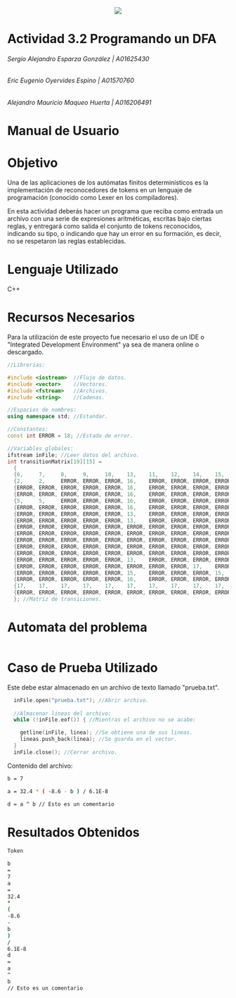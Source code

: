 <p align="center">
  <img src="https://user-images.githubusercontent.com/72751268/161465652-29e7749d-2ca6-468c-9c6e-3e851116af1f.jpg"/>
</p>

# Actividad 3.2 Programando un DFA
###### Sergio Alejandro Esparza González | A01625430
###### Eric Eugenio Oyervides Espino     | A01570760 
###### Alejandro Mauricio Maqueo Huerta  | A016206491
# Manual de Usuario



# Objetivo
Una de las aplicaciones de los autómatas finitos determinísticos es la implementación de reconocedores de tokens en un lenguaje de programación (conocido como Lexer en los compiladores).

En esta actividad deberás hacer un programa que reciba como entrada un archivo con una serie de expresiones aritméticas, escritas bajo ciertas reglas, y entregará como salida el conjunto de tokens reconocidos, indicando su tipo, o indicando que hay un error en su formación, es decir, no se respetaron las reglas establecidas.

# Lenguaje Utilizado
C++

# Recursos Necesarios
Para la utilización de este proyecto fue necesario el uso de un IDE o "Integrated Development Environment" ya sea de manera online o descargado.

```cpp
//Librerias:

#include <iostream>  //Flujo de datos.
#include <vector>    //Vectores.
#include <fstream>   //Archivos.
#include <string>    //Cadenas.

//Espacios de nombres:
using namespace std; //Estandar.

//Constantes:
const int ERROR = 18; //Estado de error.

//Variables globales:
ifstream inFile; //Leer datos del archivo.
int transitionMatrix[19][15] = 
  { 
  {6,     7,     8,     9,     10,    13,    11,    12,    14,    15,    15,    ERROR, ERROR, 0,     ERROR},
  {2,     2,     ERROR, ERROR, ERROR, 16,    ERROR, ERROR, ERROR, ERROR, ERROR, ERROR, ERROR, 0,     ERROR},
  {ERROR, ERROR, ERROR, ERROR, ERROR, 16,    ERROR, ERROR, ERROR, ERROR, ERROR, ERROR, ERROR, 0,     ERROR},
  {ERROR, ERROR, ERROR, ERROR, ERROR, 16,    ERROR, ERROR, ERROR, ERROR, ERROR, ERROR, ERROR, 0,     ERROR},
  {5,     5,     ERROR, ERROR, ERROR, 16,    ERROR, ERROR, ERROR, ERROR, ERROR, ERROR, ERROR, 0,     ERROR},
  {ERROR, ERROR, ERROR, ERROR, ERROR, 16,    ERROR, ERROR, ERROR, ERROR, ERROR, ERROR, ERROR, 0,     ERROR},
  {ERROR, ERROR, ERROR, ERROR, ERROR, 13,    ERROR, ERROR, ERROR, ERROR, ERROR, ERROR, ERROR, 0,     ERROR},
  {ERROR, ERROR, ERROR, ERROR, ERROR, 13,    ERROR, ERROR, ERROR, ERROR, ERROR, ERROR, ERROR, 0,     ERROR},
  {ERROR, ERROR, ERROR, ERROR, ERROR, ERROR, ERROR, ERROR, ERROR, ERROR, ERROR, ERROR, ERROR, 0,     ERROR},
  {ERROR, ERROR, ERROR, ERROR, ERROR, ERROR, ERROR, ERROR, ERROR, ERROR, ERROR, ERROR, ERROR, 0,     ERROR},
  {ERROR, ERROR, ERROR, ERROR, ERROR, ERROR, ERROR, ERROR, ERROR, ERROR, ERROR, ERROR, ERROR, 0,     ERROR},
  {ERROR, ERROR, ERROR, ERROR, ERROR, ERROR, ERROR, ERROR, ERROR, ERROR, ERROR, ERROR, ERROR, 0,     ERROR},
  {ERROR, ERROR, ERROR, ERROR, ERROR, ERROR, ERROR, ERROR, ERROR, ERROR, ERROR, ERROR, ERROR, 0,     ERROR},
  {ERROR, ERROR, ERROR, ERROR, ERROR, 13,    ERROR, ERROR, ERROR, ERROR, 1,     ERROR, 3,     0,     ERROR},
  {ERROR, ERROR, ERROR, ERROR, ERROR, ERROR, ERROR, ERROR, 17,    ERROR, ERROR, ERROR, ERROR, 0,     ERROR},
  {ERROR, ERROR, ERROR, ERROR, ERROR, 15,    ERROR, ERROR, ERROR, 15,    15,    15,    ERROR, 0,     ERROR},
  {ERROR, ERROR, ERROR, ERROR, ERROR, 16,    ERROR, ERROR, ERROR, ERROR, 4,     ERROR, ERROR, 0,     ERROR},
  {17,    17,    17,    17,    17,    17,    17,    17,    17,    17,    17,    17,    17,    17,    17   },
  {ERROR, ERROR, ERROR, ERROR, ERROR, ERROR, ERROR, ERROR, ERROR, ERROR, ERROR, ERROR, ERROR, 0,     ERROR}
  }; //Matriz de transiciones.
``` 
# Automata del problema
``` bash

```
# Caso de Prueba Utilizado
Este debe estar almacenado en un archivo de texto llamado "prueba.txt".

```cpp
  inFile.open("prueba.txt"); //Abrir archivo.
  
  //Almacenar lineas del archivo:
  while (!inFile.eof()) { //Mientras el archivo no se acabe:

    getline(inFile, linea); //Se obtiene una de sus lineas.
    lineas.push_back(linea); //Se guarda en el vector.
  }
  inFile.close(); //Cerrar archivo.
``` 
Contenido del archivo:
``` bash
b = 7

a = 32.4 * ( -8.6 - b ) / 6.1E-8

d = a ^ b // Esto es un comentario
```

# Resultados Obtenidos
``` bash
Token                                                                           Tipo

b                                                                               Variable 
=                                                                               Asignacion 
7                                                                               Entero 
a                                                                               Variable 
=                                                                               Asignacion 
32.4                                                                            Real 
*                                                                               Multiplicacion 
(                                                                               Parentesis que abre 
-8.6                                                                            Real 
-                                                                               Resta 
b                                                                               Variable 
)                                                                               Parentesis que cierra 
/                                                                               Division 
6.1E-8                                                                          Real 
d                                                                               Variable 
=                                                                               Asignacion 
a                                                                               Variable 
^                                                                               Potencia 
b                                                                               Variable 
// Esto es un comentario                                                        Comentario 
```



